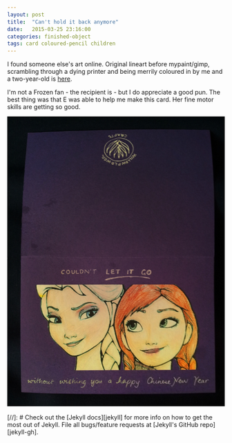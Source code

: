 ```yaml
---
layout: post
title:  "Can't hold it back anymore"
date:   2015-03-25 23:16:00
categories: finished-object
tags: card coloured-pencil children
---
```


I found someone else's art online. Original lineart before mypaint/gimp, scrambling through a dying printer and being merrily coloured in by me and a two-year-old is [here](http://fc01.deviantart.net/fs71/i/2014/074/4/6/frozen___elsa_and_anna_by_verkoka-d7a98t5.jpg).

I'm not a Frozen fan - the recipient is - but I do appreciate a good pun. The best thing was that E was able to help me make this card. Her fine motor skills are getting so good.

![Card](/images/20150325frozencard.jpg)


[//]: # Check out the [Jekyll docs][jekyll] for more info on how to get the most out of Jekyll. File all bugs/feature requests at [Jekyll's GitHub repo][jekyll-gh].
